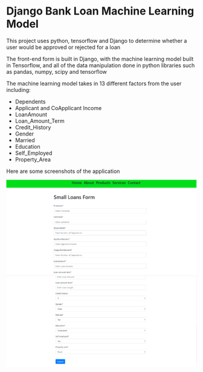 <h1> Django Bank Loan Machine Learning Model </h1>
<p> This project uses python, tensorflow and Django to determine whether a user would be approved or rejected for a loan </p>
<p> The front-end form is built in Django, with the machine learning model built in Tensorflow, and all of the data manipulation done in python libraries such as pandas, numpy, scipy and tensorflow</p>
<p> The machine learning model takes in 13 different factors from the user including:
<ul>
    <li>Dependents</li>
    <li>Applicant and CoApplicant Income</li>
    <li>LoanAmount</li>
    <li>Loan_Amount_Term</li>
    <li>Credit_History</li>
    <li>Gender</li>
    <li>Married</li>
    <li>Education</li>
    <li>Self_Employed</li>
    <li>Property_Area</li>
</ul>
</p>
<p>Here are some screenshots of the application</p>

![alt text](./ReadMeimages/LoanForm1.PNG?raw=true)
![alt text](./ReadMeimages/LoanForm2.PNG?raw=true)
